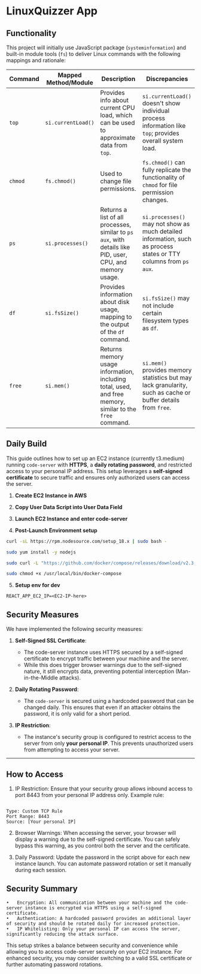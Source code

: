 # LinuxQuizzer App

## Functionality

This project will initially use JavaScript package (`systeminformation`) and built-in module tools (`fs`) to deliver Linux commands with the following mappings and rationale:

| **Command**     | **Mapped Method/Module**                                                                                  | **Description**                                                                                       | **Discrepancies**                                                                                                  |
|-----------------|-----------------------------------------------------------------------------------------------------------|-------------------------------------------------------------------------------------------------------|-------------------------------------------------------------------------------------------------------------------|
| `top`           | `si.currentLoad()`                                                                                        | Provides info about current CPU load, which can be used to approximate data from `top`.     | `si.currentLoad()` doesn't show individual process information like `top`; provides overall system load.       |
| `chmod`         | `fs.chmod()`                                                               | Used to change file permissions. | `fs.chmod()` can fully replicate the functionality of `chmod` for file permission changes.                  |
| `ps`            | `si.processes()`                                                                                          | Returns a list of all processes, similar to `ps aux`, with details like PID, user, CPU, and memory usage.| `si.processes()` may not show as much detailed information, such as process states or TTY columns from `ps aux`.  |
| `df`            | `si.fsSize()`                                                                                             | Provides information about disk usage, mapping to the output of the `df` command.                     | `si.fsSize()` may not include certain filesystem types as `df`.          |
| `free`          | `si.mem()`                                                                                                | Returns memory usage information, including total, used, and free memory, similar to the `free` command.| `si.mem()` provides memory statistics but may lack granularity, such as cache or buffer details from `free`.      |


## Daily Build

This guide outlines how to set up an EC2 instance (currently t3.medium) running `code-server` with **HTTPS**, a **daily rotating password**, and restricted access to your personal IP address. This setup leverages a **self-signed certificate** to secure traffic and ensures only authorized users can access the server.

1. **Create EC2 Instance in AWS**

2. **Copy User Data Script into User Data Field** 

3. **Launch EC2 Instance and enter code-server**

4. **Post-Launch Environment setup**


```bash
curl -sL https://rpm.nodesource.com/setup_18.x | sudo bash -
```
```bash
sudo yum install -y nodejs

```

```bash
sudo curl -L "https://github.com/docker/compose/releases/download/v2.3.3/docker-compose-$(uname -s)-$(uname -m)" -o /usr/local/bin/docker-compose
```
```bash
sudo chmod +x /usr/local/bin/docker-compose

```

5. **Setup env for dev**

```
REACT_APP_EC2_IP=<EC2-IP-here>
```

## Security Measures

We have implemented the following security measures:

1. **Self-Signed SSL Certificate**:
   - The code-server instance uses HTTPS secured by a self-signed certificate to encrypt traffic between your machine and the server.
   - While this does trigger browser warnings due to the self-signed nature, it still encrypts data, preventing potential interception (Man-in-the-Middle attacks).

2. **Daily Rotating Password**:
   - The `code-server` is secured using a hardcoded password that can be changed daily. This ensures that even if an attacker obtains the password, it is only valid for a short period.

3. **IP Restriction**:
   - The instance's security group is configured to restrict access to the server from only **your personal IP**. This prevents unauthorized users from attempting to access your server.

---

## How to Access

1.	IP Restriction: Ensure that your security group allows inbound access to port 8443 from your personal IP address only.
Example rule:

```

Type: Custom TCP Rule
Port Range: 8443
Source: [Your personal IP]

```

2. Browser Warnings: When accessing the server, your browser will display a warning due to the self-signed certificate. You can safely bypass this warning, as you control both the server and the certificate.

3.	Daily Password: Update the password in the script above for each new instance launch. You can automate password rotation or set it manually during each session.

## Security Summary

	•	Encryption: All communication between your machine and the code-server instance is encrypted via HTTPS using a self-signed certificate.
	•	Authentication: A hardcoded password provides an additional layer of security and should be rotated daily for increased protection.
	•	IP Whitelisting: Only your personal IP can access the server, significantly reducing the attack surface.


This setup strikes a balance between security and convenience while allowing you to access code-server securely on your EC2 instance. For enhanced security, you may consider switching to a valid SSL certificate or further automating password rotations.
